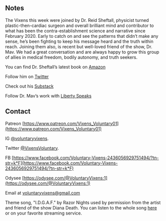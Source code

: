 ## Notes

The Vixens this week were joined by Dr. Reid Sheftall, physicist turned plastic-then-cardiac surgeon and overall brilliant mind and contributor to what has been the contra-establishment science and narrative since February 2020. Early to catch on and see the patterns that didn’t make any sense, he’s been fighting to keep his message heard and the truth within reach. Joining them also, is recent but well-loved friend of the show, Dr. Mav. We had a great conversation and are always happy to grow this group of allies in medical freedom, bodily autonomy, and truth seekers.

You can find Dr. Sheftall’s latest book on [Amazon](https://www.amazon.com/Heroes-Villains-COVID-19-Book-Lists/dp/B0BKHQ7CWN/ref=cm_cr_arp_d_product_top?ie=UTF8)

Follow him on [Twitter](https://twitter.com/Rsheftall)

Check out his [Substack](https://drreidsheftall.substack.com)

Follow Dr. Mav’s work with [Liberty Speaks](https://libertyspeaks.world)

## Contact

Patreon [https://www.patreon.com/Vixens_Voluntary01](https://www.patreon.com/Vixens_Voluntary01)

IG [@voluntaryvixens](https://www.instagram.com/voluntaryvixens/).

Twitter [@VixensVoluntary](https://twitter.com/VixensVoluntary).

FB [https://www.facebook.com/Voluntary-Vixens-2436056929751494/?tn-str=k*F](https://www.facebook.com/Voluntary-Vixens-2436056929751494/?tn-str=k*F)

Odysee [https://odysee.com/@VoluntaryVixens:1](https://odysee.com/@VoluntaryVixens:1)

Email at [voluntaryvixens@gmail.com](mailto:voluntaryvixens@gmail.com)

Theme song, "I.D.G.A.F." by Razor Nights used by permission from the artist and friend of the show Diana Death. You can listen to the whole song [here](https://youtu.be/SNR9QbNKa7A) or on your favorite streaming service.
